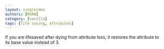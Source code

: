 ```yaml
---
layout: singleidea
authors: [RGRN]
category: [vanilla]
tags: [life saving, attributes]
---
```

If you are lifesaved after dying from attribute loss, it restores the attribute to its base value instead of 3.
